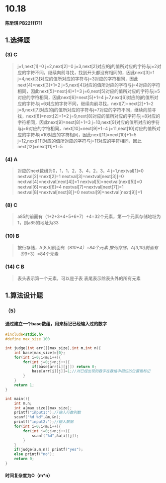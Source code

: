 # 10.18

**陈昕琪 PB22111711**

## 1.选择题
### (3) C
>j=1,next[1]=0
j=2,next[2]=0
j=3,next[2]对应的j的值所对应的字符与j=2对应的字符不同，继续向前寻找，找到开头都没有相同的，因此next[3]=1
j=4,next[3]对应的值所对应的字符与j=3对应的字符相同，因此next[4]=next[3]+1=2
j=5,next[4]对应的值所对应的字符与j=4对应的字符相同，因此next[5]=next[4]+1=3
j=6,next[5]对应的值所对应的字符与j=5对应的字符相同，因此next[6]=next[5]+1=4
j=7,next[6]对应的j的值所对应的字符与j=6对应的字符不同，继续向前寻找，next[7]=next[2]+1=2
j=8,next[7]对应的j的值所对应的字符与j=7对应的字符不同，继续向前寻找，next[8]=next[2]+1=2
j=9,next[8]对应的值所对应的字符与j=8对应的字符相同，因此next[9]=next[8]+1=3
j=10,next[9]对应的值所对应的字符与j=9对应的字符相同，next[10]=next[9]+1=4
j=11,next[10]对应的值所对应的字符与j=10对应的字符相同，因此next[11]=next[10]+1=5
j=12,next[11]对应的值所对应的字符与j=11对应的字符相同，因此next[12]=next[11]+1=5

### (4) A
>对应的next数组为0，1，1，2，3，4，2，3，4
j=1,nextval[1]=0
nextval[2]=next[2]=1
nextval[3]=nextval[next[3]]=0
nextval[4]=nextval[next[4]]=1
nextval[5]=nextval[next[5]]=0
nextval[6]=next[6]=4
nextval[7]=nextval[next[7]]=1
nextval[8]=nextval[next[8]]=0
nextval[9]=nextval[next[9]]=1

### (8) C
>a85的前面有（1+2+3+4+5+6+7）+4=32个元素，第一个元素存储地址为1，则a85的地址为33

### (10) B
>按行存储，A[8,5]前面有（8*10+4）=84个元素
>按列存储，A[3,10]前面有（9*9+3）=84个元素
### (14) C B
>表头表示第一个元素，可以是子表
>表尾表示除表头外的所有元素

## 1.算法设计题
### （5）
#### 通过建立一个base数组，用来标记已经输入过的数字
```cpp
#include<stdio.h>
#define max_size 100

int judge(int arr[][max_size],int m,int n){
    int base[max_size]={0};
    for(int i=0;i<m;i++){
        for(int j=0;j<n;j++){
            if(base[arr[i][j]]) return 0;
            base[arr[i][j]]=1;//对已经出现的数字在数组中相应的位置做标记
        }
    }
    return 1;
}

int main(){
    int m,n;
    int a[max_size][max_size];
    printf("input1:");//输入行数列数
    scanf("%d %d",&m,&n);
    printf("input2:");//输入数据
    for(int i=0;i<m;i++){
        for(int j=0;j<n;j++){
            scanf("%d",&a[i][j]);
        }
    }
    if(judge(a,m,n)) printf("yes");
    else printf("no");
    return 0;
}
```
#### 时间复杂度为O（m*n）